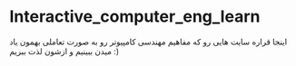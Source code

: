 # Interactive_computer_eng_learn
اینجا قراره سایت هایی رو که مفاهیم مهندسی کامپیوتر رو به صورت تعاملی بهمون یاد میدن ببینیم و ازشون لذت ببریم :)
